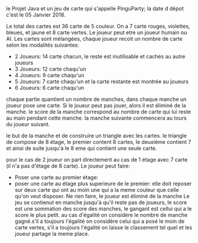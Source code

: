 le Projet Java et un jeu de carte qui s'appelle PinguParty; la date d dépot c'est le 05 Janvier 2018.

Le total des cartes est 36 carte de 5 couleur.
On a 7 carte rouges, violettes, bleues, et jaune et 8 carte vertes.
Le joueur peut etre un joueur humain ou AI.
Les cartes sont mélangées, chaque joueur recoit un nombre de carte selon les modalités suivantes:
- 2 Joueurs: 14 carte chacun, le reste est inutilisable et cachés au autre joueurs
- 3 Joueurs: 12 carte chaqu'un
- 4 Joueurs: 9 carte chaqu'un
- 5 Joueurs: 7 carte chaqu'un et la carte restante est montrée au joueurs
- 6 Joueurs: 6 carte chaqu'un

chaque partie quantient un nombre de manches, dans chaque manche un joueur pose une carte.
Si le joueur peut pas jouer, alors il est éliminé de la manche.
le score de la manche correspond au nombre de carte qui lui reste au main pendant cette manche. la manche suivante commencera au tours du joueur suivant.

le but de la manche et de construire un triangle avec les cartes.
le triangle de compose de 8 étage, le premier content 8 cartes, le deuxième contient 7 et ainsi de suite jusqu'à le 8 eme qui contient une seule carte.

pour le cas de 2 joueur on part directement au cas de 1 étage avec 7 carte (il n'a pas d'étage de 8 carte).
Le joueur peut faire:
- Poser une carte au premier étage: 
- poser une carte au étage plus superieure de le premier: elle doit reposer sur deux carte qui ont au moin une qui a la meme couleur que celle qu'on veut disposer.
Ne rien faire, le joueur est éliminé de la manche
Le jeu se contienut en manche jusqu'à qu'il reste pas de joueurs, le score est une sommation des score des manches, le gangant est cellui qui a le score le plus petit.
au cas d'égalité on considère le nombre de manche gagné.s'il a toujours l'égalité on considère celui qui a posé le moin de carte vertes, s'il a toujours l'égalité on laisse le classement tel quel et les joueur partage la meme place.
